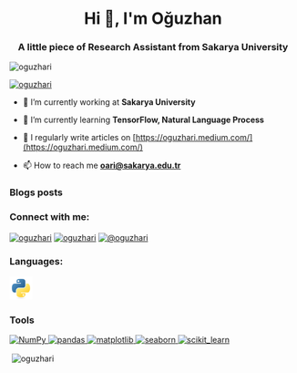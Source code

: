 <h1 align="center">Hi 👋, I'm Oğuzhan</h1>
<h3 align="center">A little piece of Research Assistant from Sakarya University</h3>

<p align="left"> <img src="https://komarev.com/ghpvc/?username=oguzhari&label=Profile%20views&color=0e75b6&style=flat" alt="oguzhari" /> </p>

<p align="left"> <a href="https://github.com/ryo-ma/github-profile-trophy"><img src="https://github-profile-trophy.vercel.app/?username=oguzhari" alt="oguzhari" /></a> </p>

- 🔭 I’m currently working at **Sakarya University**

- 🌱 I’m currently learning **TensorFlow, Natural Language Process**

- 📝 I regularly write articles on [https://oguzhari.medium.com/](https://oguzhari.medium.com/)

- 📫 How to reach me **oari@sakarya.edu.tr**

### Blogs posts
<!-- BLOG-POST-LIST:START -->
<!-- BLOG-POST-LIST:END -->

<h3 align="left">Connect with me:</h3>
<p align="left">
<a href="https://twitter.com/oguzhari" target="blank"><img align="center" src="https://raw.githubusercontent.com/rahuldkjain/github-profile-readme-generator/master/src/images/icons/Social/twitter.svg" alt="oguzhari" height="30" width="40" /></a>
<a href="https://instagram.com/oguzhari" target="blank"><img align="center" src="https://raw.githubusercontent.com/rahuldkjain/github-profile-readme-generator/master/src/images/icons/Social/instagram.svg" alt="oguzhari" height="30" width="40" /></a>
<a href="https://medium.com/@oguzhari" target="blank"><img align="center" src="https://raw.githubusercontent.com/rahuldkjain/github-profile-readme-generator/master/src/images/icons/Social/medium.svg" alt="@oguzhari" height="30" width="40" /></a>
</p>

<h3 align="left">Languages:</h3>
<p align="left">
    <a href="https://www.python.org" target="_blank"> <img src="https://raw.githubusercontent.com/devicons/devicon/master/icons/python/python-original.svg" alt="python" width="40" height="40"/> </a>

    
<h3 align="left">Tools</h3>
<p align="left">
	<a href="https://numpy.org/" target="_blank"> <img src="https://user-images.githubusercontent.com/50221806/86498201-a8bd8680-bd39-11ea-9d08-66b610a8dc01.png" alt="NumPy" width="40" height="40"/> </a>
	<a href="https://pandas.pydata.org/" target="_blank"> <img src="https://pandas.pydata.org/static/img/pandas_secondary_white.svg" alt="pandas" width="40" height="40"/> </a>
	<a href="https://matplotlib.org/" target="_blank"> <img src="https://matplotlib.org/stable/_images/sphx_glr_logos2_001.png" alt="matplotlib" width="30" height="30"/> </a>
	<a href="https://seaborn.pydata.org/" target="_blank"> <img src="https://seaborn.pydata.org/_images/logo-mark-lightbg.svg" alt="seaborn" width="35" height="30"/> </a>
	<a href="https://scikit-learn.org/" target="_blank"> <img src="https://upload.wikimedia.org/wikipedia/commons/0/05/Scikit_learn_logo_small.svg" alt="scikit_learn" width="40" height="40"/> </a>
</p>

<p>&nbsp;<img align="center" src="https://github-readme-stats.vercel.app/api?username=oguzhari&show_icons=true&locale=en" alt="oguzhari" /></p>

